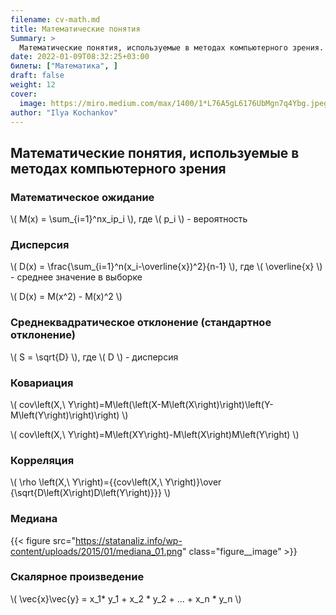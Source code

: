 ```yaml
---
filename: cv-math.md
title: Математические понятия
Summary: >
  Математические понятия, используемые в методах компьютерного зрения.
date: 2022-01-09T08:32:25+03:00
билеты: ["Математика", ]
draft: false
weight: 12
cover:
  image: https://miro.medium.com/max/1400/1*L76A5gL6176UbMgn7q4Ybg.jpeg
author: "Ilya Kochankov"
---
```


## Математические понятия, используемые в методах компьютерного зрения

### Математическое ожидание

\\( M(x) = \sum_{i=1}^nx_ip_i \\), где \\( p_i \\) - вероятность

### Дисперсия

\\( D(x) = \frac{\sum_{i=1}^n(x_i-\overline{x})^2}{n-1} \\), где \\( \overline{x} \\) - среднее значение в выборке

\\( D(x) = M(x^2) - M(x)^2 \\)

### Среднеквадратическое отклонение (стандартное отклонение)

\\( S = \sqrt{D} \\), где \\( D \\) - дисперсия

### Ковариация

\\( cov\left(X,\ Y\right)=M\left(\left(X-M\left(X\right)\right)\left(Y-M\left(Y\right)\right)\right) \\)

\\( cov\left(X,\ Y\right)=M\left(XY\right)-M\left(X\right)M\left(Y\right) \\)

### Корреляция

\\( \rho \left(X,\ Y\right)={{cov\left(X,\ Y\right)}\over {\sqrt{D\left(X\right)D\left(Y\right)}}} \\)

### Медиана

{{< figure src="https://statanaliz.info/wp-content/uploads/2015/01/mediana_01.png"
class="figure__image" >}}

### Скалярное произведение

\\( \vec{x}\vec{y} = x_1* y_1 + x_2 * y_2 + ... + x_n * y_n \\)
